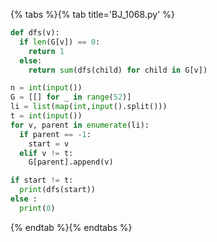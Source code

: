 {% tabs %}{% tab title='BJ_1068.py' %}

```py
def dfs(v):
  if len(G[v]) == 0:
    return 1
  else:
    return sum(dfs(child) for child in G[v])

n = int(input())
G = [[] for _ in range(52)]
li = list(map(int,input().split()))
t = int(input())
for v, parent in enumerate(li):
  if parent == -1:
    start = v
  elif v != t:
    G[parent].append(v)

if start != t:
  print(dfs(start))
else :
  print(0)
```

{% endtab %}{% endtabs %}
